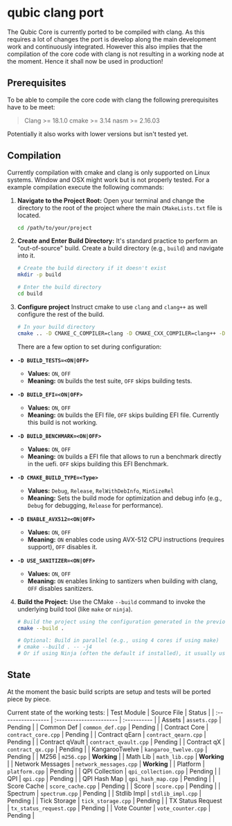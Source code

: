 # qubic clang port
The Qubic Core is currently ported to be compiled with clang. As this requires a lot of changes the port is develop along the main development work and continuously integrated. However this also implies that the compilation of the core code with clang is not resulting in a working node at the moment. Hence it shall now be used in production!


## Prerequisites
To be able to compile the core code with clang the following prerequisites have to be meet:

> Clang >= 18.1.0
> cmake >= 3.14
> nasm >= 2.16.03

Potentially it also works with lower versions but isn't tested yet.

## Compilation
Currently compilation with cmake and clang is only supported on Linux systems. Window and OSX might work but is not properly tested.
For a example compilation execute the following commands:

1.  **Navigate to the Project Root:**
    Open your terminal and change the directory to the root of the project where the main `CMakeLists.txt` file is located.

    ```bash
    cd /path/to/your/project
    ```

2.  **Create and Enter Build Directory:**
    It's standard practice to perform an "out-of-source" build. Create a build directory (e.g., `build`) and navigate into it.

    ```bash
    # Create the build directory if it doesn't exist
    mkdir -p build

    # Enter the build directory
    cd build
    ```

3. **Configure project**
    Instruct cmake to use `clang` and `clang++` as well configure the rest of the build.

    ```bash
    # In your build directory
    cmake .. -D CMAKE_C_COMPILER=clang -D CMAKE_CXX_COMPILER=clang++ -D BUILD_TESTS:BOOL=ON -D BUILD_EFI:BOOL=OFF -D CMAKE_BUILD_TYPE=Debug -D ENABLE_AVX512=ON
    ```

    There are a few option to set during configuration:

* **`-D BUILD_TESTS=<ON|OFF>`**
    * **Values:** `ON`, `OFF`
    * **Meaning:** `ON` builds the test suite, `OFF` skips building tests.

* **`-D BUILD_EFI=<ON|OFF>`**
    * **Values:** `ON`, `OFF`
    * **Meaning:** `ON` builds the EFI file, `OFF` skips building EFI file. Currently this build is not working.

* **`-D BUILD_BENCHMARK=<ON|OFF>`**
    * **Values:** `ON`, `OFF`
    * **Meaning:** `ON` builds a EFI file that allows to run a benchmark directly in the uefi. `OFF` skips building this EFI Benchmark.

* **`-D CMAKE_BUILD_TYPE=<Type>`**
    * **Values:** `Debug`, `Release`, `RelWithDebInfo`, `MinSizeRel`
    * **Meaning:** Sets the build mode for optimization and debug info (e.g., `Debug` for debugging, `Release` for performance).

* **`-D ENABLE_AVX512=<ON|OFF>`**
    * **Values:** `ON`, `OFF`
    * **Meaning:** `ON` enables code using AVX-512 CPU instructions (requires support), `OFF` disables it.

* **`-D USE_SANITIZER=<ON|OFF>`**
    * **Values:** `ON`, `OFF`
    * **Meaning:** `ON` enables linking to santizers when building with clang, `OFF` disables sanitizers.

4.  **Build the Project:**
    Use the CMake `--build` command to invoke the underlying build tool (like `make` or `ninja`).

    ```bash
    # Build the project using the configuration generated in the previous step
    cmake --build .

    # Optional: Build in parallel (e.g., using 4 cores if using make)
    # cmake --build . -- -j4
    # Or if using Ninja (often the default if installed), it usually uses all cores by default
    ```


## State
At the moment the basic build scripts are setup and tests will be ported piece by piece.

Current state of the working tests:
| Test Module        | Source File             | Status      |
| :----------------- | :---------------------- | :---------- |
| Assets             | `assets.cpp`            | Pending     |
| Common Def         | `common_def.cpp`        | Pending     |
| Contract Core      | `contract_core.cpp`     | Pending     |
| Contract qEarn     | `contract_qearn.cpp`    | Pending     |
| Contract qVault    | `contract_qvault.cpp`   | Pending     |
| Contract qX        | `contract_qx.cpp`       | Pending     |
| KangarooTwelve     | `kangaroo_twelve.cpp`   | Pending     |
| M256               | `m256.cpp`              | **Working** |
| Math Lib           | `math_lib.cpp`          | **Working** |
| Network Messages   | `network_messages.cpp`  | **Working** |
| Platform           | `platform.cpp`          | Pending     |
| QPI Collection     | `qpi_collection.cpp`    | Pending     |
| QPI                | `qpi.cpp`               | Pending     |
| QPI Hash Map       | `qpi_hash_map.cpp`      | Pending     |
| Score Cache        | `score_cache.cpp`       | Pending     |
| Score              | `score.cpp`             | Pending     |
| Spectrum           | `spectrum.cpp`          | Pending     |
| Stdlib Impl        | `stdlib_impl.cpp`       | Pending     |
| Tick Storage       | `tick_storage.cpp`      | Pending     |
| TX Status Request  | `tx_status_request.cpp` | Pending     |
| Vote Counter       | `vote_counter.cpp`      | Pending     |
